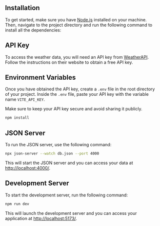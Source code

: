 ## Installation

To get started, make sure you have [Node.js](https://nodejs.org/) installed on your machine. Then, navigate to the project directory and run the following command to install all the dependencies:

## API Key

To access the weather data, you will need an API key from [WeatherAPI](https://www.weatherapi.com/). Follow the instructions on their website to obtain a free API key.

## Environment Variables

Once you have obtained the API key, create a `.env` file in the root directory of your project. Inside the `.env` file, paste your API key with the variable name `VITE_API_KEY`.

Make sure to keep your API key secure and avoid sharing it publicly.

```bash
npm install
```

## JSON Server

To run the JSON server, use the following command:

```bash
npx json-server --watch db.json --port 4000
```

This will start the JSON server and you can access your data at [http://localhost:4000/](http://localhost:4000/).

## Development Server

To start the development server, run the following command:

```bash
npm run dev
```

This will launch the development server and you can access your application at [http://localhost:5173/](http://localhost:5173/).
